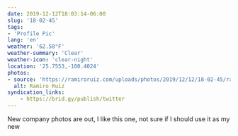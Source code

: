 ```yaml
---
date: 2019-12-12T18:03:14-06:00
slug: '18-02-45'
tags:
- 'Profile Pic'
lang: 'en'
weather: '62.58°F'
weather-summary: 'Clear'
weather-icon: 'clear-night'
location: '25.7553,-100.4024'
photos:
- source: 'https://ramiroruiz.com/uploads/photos/2019/12/12/18-02-45/ramiro-ruiz.jpeg'
  alt: Ramiro Ruiz
syndication_links:
    - https://brid.gy/publish/twitter
---
```

New company photos are out, I like this one, not sure if I should use it as my new 